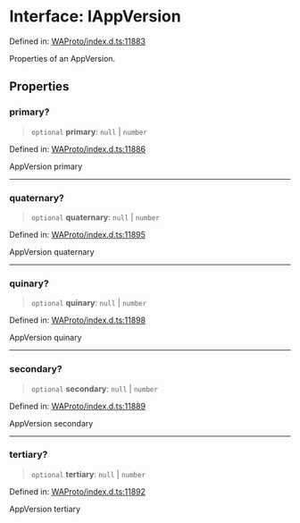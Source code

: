 # Interface: IAppVersion

Defined in: [WAProto/index.d.ts:11883](https://github.com/Fokusdotid/Baileys/blob/4cdf75fe48f9b13e8084d341633612ce49e934bd/WAProto/index.d.ts#L11883)

Properties of an AppVersion.

## Properties

### primary?

> `optional` **primary**: `null` \| `number`

Defined in: [WAProto/index.d.ts:11886](https://github.com/Fokusdotid/Baileys/blob/4cdf75fe48f9b13e8084d341633612ce49e934bd/WAProto/index.d.ts#L11886)

AppVersion primary

***

### quaternary?

> `optional` **quaternary**: `null` \| `number`

Defined in: [WAProto/index.d.ts:11895](https://github.com/Fokusdotid/Baileys/blob/4cdf75fe48f9b13e8084d341633612ce49e934bd/WAProto/index.d.ts#L11895)

AppVersion quaternary

***

### quinary?

> `optional` **quinary**: `null` \| `number`

Defined in: [WAProto/index.d.ts:11898](https://github.com/Fokusdotid/Baileys/blob/4cdf75fe48f9b13e8084d341633612ce49e934bd/WAProto/index.d.ts#L11898)

AppVersion quinary

***

### secondary?

> `optional` **secondary**: `null` \| `number`

Defined in: [WAProto/index.d.ts:11889](https://github.com/Fokusdotid/Baileys/blob/4cdf75fe48f9b13e8084d341633612ce49e934bd/WAProto/index.d.ts#L11889)

AppVersion secondary

***

### tertiary?

> `optional` **tertiary**: `null` \| `number`

Defined in: [WAProto/index.d.ts:11892](https://github.com/Fokusdotid/Baileys/blob/4cdf75fe48f9b13e8084d341633612ce49e934bd/WAProto/index.d.ts#L11892)

AppVersion tertiary
